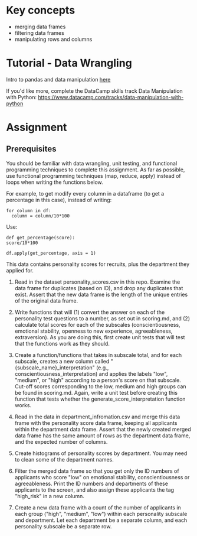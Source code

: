 # Key concepts
- merging data frames
- filtering data frames
- manipulating rows and columns

# Tutorial - Data Wrangling
Intro to pandas and data manipulation [here](https://www.kaggle.com/learn/pandas)

If you'd like more, complete the DataCamp skills track Data Manipulation with Python:
https://www.datacamp.com/tracks/data-manipulation-with-python


# Assignment

## Prerequisites
You should be familiar with data wrangling, unit testing, and functional programming techniques to complete this assignment. As far as possible, use functional programming techniques (map, reduce, apply) instead of loops when writing the functions below.

For example, to get modify every column in a dataframe (to get a percentage in this case),  instead of writing:
```
for column in df:
  column = column/10*100
  ```

Use:
  ```
def get_percentage(score):
  score/10*100

df.apply(get_percentage, axis = 1)
```

This data contains personality scores for recruits, plus the department they applied for.

1. Read in the dataset personality_scores.csv in this repo. Examine the data frame for duplicates (based on ID), and drop any duplicates that exist. Assert that the new data frame is the length of the unique entries of the original data frame.

2. Write functions that will (1) convert the answer on each of the personality test questions to a number, as set out in scoring.md, and (2) calculate total scores for each of the subscales (conscientiousness, emotional stability, openness to new experience, agreeableness, extraversion). As you are doing this, first create unit tests that will test that the functions work as they should.

3. Create a function/functions that takes in subscale total, and for each subscale, creates a new column called "{subscale_name}_interpretation" (e.g., conscientiousness_interpretation) and applies the labels "low", "medium", or "high" according to a person's score on that subscale. Cut-off scores corresponding to the low, medium and high groups can be found in scoring.md.  Again, write a unit test before creating this function that tests whether the generate_score_interpretation function works.

4. Read in the data in department_infromation.csv and merge this data frame with the personality score data frame, keeping all applicants within the department data frame. Assert that the newly created merged data frame has the same amount of rows as the department data frame, and the expected number of columns.

5. Create histograms of personality scores by department. You may need to clean some of the department names.

6. Filter the merged data frame so that you get only the ID numbers of applicants who score "low" on emotional stability, conscientiousness or agreeableness. Print the ID numbers and departments of these applicants to the screen, and also assign these applicants the tag "high_risk" in a new column.

7. Create a new data frame with a count of the number of applicants in each group ("high", "medium", "low") within each personality subscale and department. Let each department be a separate column, and each personality subscale be a separate row.

